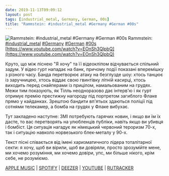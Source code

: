 ```yaml
---
date: 2019-11-13T09:09:12
layout: post
tags: [industrial_metal, Germany, German, 00s]
title: "Rammstein: #industrial_metal #Germany #German #00s"
---
```

![Rammstein: #industrial_metal #Germany #German #00s](https://i.ytimg.com/vi/EOnSh3QlpbQ/maxresdefault.jpg)
Rammstein: [#industrial_metal](/tags/#industrial_metal) [#Germany](/tags/#Germany) [#German](/tags/#German) [#00s](/tags/#00s) [https://www.youtube.com/watch?v=EOnSh3QlpbQ](https://www.youtube.com/watch?v=EOnSh3QlpbQ)

Круто, що між піснею &quot;Я хочу&quot; та її відеокліпом відчувається спільний задум. У відео гурт нападає на банк, причому події показані вперемішку з різного часу. Банда перетворює атаку на безглузде шоу: хтось танцює із заручницею, хтось віддає свою гвинтівку літній касирці, хтось виходить перед снайперами із прицілом, намальованим на грудях. Межи тим показують, як Тілль неодноразово дає інтерв&#39;ю і як гурт отримує премію престижну нагороду під портретом загиблого Флаке прямо у кайданках. Зрештою бандити вп&#39;ятьох здаються поліції під сотнями телекамер, а бомба на грудях у Флаке вибухає.

Тут закладено наступне: ЗМІ потребують гарячих новин, і якщо ви їм їх дасте, то вас перетворять на улюбленців публіки, навіть якщо ви убивця і бомбіст. Ця ситуація нагадує як німецький червоний тероризм 70-х, так і ситуацію навколо норвезького блек-металу у 90-х.

Текст пісні співається від імені харизматичного лідера тоталітарної секти: я хочу, щоб ви вірили, щоб ви довіряли, просто зрозумійте мене, ми хочемо розуміння, ми хочемо довіри, упс, ми більше нікого, крім себе, не розуміємо.

[APPLE MUSIC](https://music.apple.com/us/album/mutter/1440770702) | [SPOTIFY](https://open.spotify.com/album/1CtTTpKbHU8KbHRB4LmBbv) | [DEEZER](https://www.deezer.com/album/1318764?utm_source=deezer&amp;utm_content=album-1318764&amp;utm_term=1601611822_1573628858&amp;utm_medium=web) | [YOUTUBE](https://www.youtube.com/playlist?list=PLBzBwYhHpqLJpxLwf-RXX4FZ8NEc-bn4k) | [RUTRACKER](https://rutracker.org/forum/viewtopic.php?t=5732323)